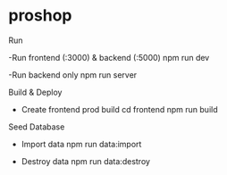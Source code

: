 # proshop

Run

-Run frontend (:3000) & backend (:5000)
npm run dev

-Run backend only
npm run server


Build & Deploy
- Create frontend prod build
cd frontend
npm run build


Seed Database

- Import data
npm run data:import

- Destroy data
npm run data:destroy

